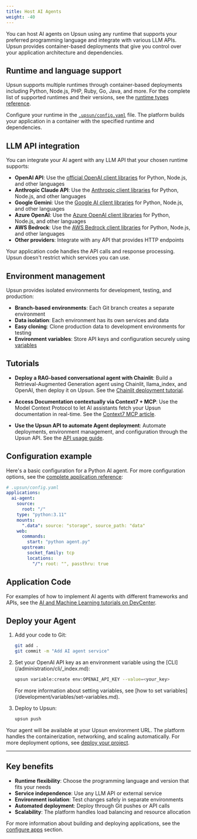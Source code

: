 ```yaml
---
title: Host AI Agents
weight: -40
---
```


You can host AI agents on Upsun using any runtime that supports your preferred
programming language and integrate with various LLM APIs. Upsun provides
container-based deployments that give you control over your application
architecture and dependencies.

## Runtime and language support

Upsun supports multiple runtimes through container-based deployments including
Python, Node.js, PHP, Ruby, Go, Java, and more. For the complete list of
supported runtimes and their versions, see the [runtime types reference](/create-apps/app-reference/single-runtime-image.md#types).

Configure your runtime in the [`.upsun/config.yaml`](/learn/overview/yaml/yaml-structure.md)
 file.
The platform builds your application in a container with the specified runtime
and dependencies.

## LLM API integration

You can integrate your AI agent with any LLM API that your chosen runtime supports:

- **OpenAI API**: Use the [official OpenAI client libraries](https://platform.openai.com/docs/libraries)
for Python, Node.js, and other languages
- **Anthropic Claude API**: Use the [Anthropic client libraries](https://docs.anthropic.com/en/docs/getting-started-with-the-api) for Python,
Node.js, and other languages
- **Google Gemini**: Use the [Google AI client libraries](https://ai.google.dev/docs)
for Python, Node.js, and other languages
- **Azure OpenAI**: Use the [Azure OpenAI client libraries](https://learn.microsoft.com/en-us/azure/ai-services/openai/) for Python,
Node.js, and other languages
- **AWS Bedrock**: Use the [AWS Bedrock client libraries](https://docs.aws.amazon.com/bedrock/) for Python, Node.js, and other languages
- **Other providers**: Integrate with any API that provides HTTP endpoints

Your application code handles the API calls and response processing. Upsun doesn't
restrict which services you can use.

## Environment management

Upsun provides isolated environments for development, testing, and production:

- **Branch-based environments**: Each Git branch creates a separate environment
- **Data isolation**: Each environment has its own services and data
- **Easy cloning**: Clone production data to development environments for testing
- **Environment variables**: Store API keys and configuration securely using
[variables](/development/variables/_index.md)

## Tutorials

- **Deploy a RAG-based conversational agent with Chainlit**: Build a Retrieval-Augmented
Generation agent using Chainlit, llama_index, and OpenAI, then deploy it on Upsun.
See the [Chainlit deployment tutorial](https://devcenter.upsun.com/posts/deploying-chainlit-with-rag/).

- **Access Documentation contextually via Context7 + MCP**: Use the Model Context
Protocol to let AI assistants fetch your Upsun documentation in real-time. See the
[Context7 MCP article](https://devcenter.upsun.com/posts/context7-mcp/).

- **Use the Upsun API to automate Agent deployment**: Automate deployments, environment
management, and configuration through the Upsun API. See the
[API usage guide](https://devcenter.upsun.com/posts/using-the-upsun-api/).

## Configuration example

Here's a basic configuration for a Python AI agent. For more configuration
options, see the [complete application reference](/create-apps/app-reference/single-runtime-image.md):

```yaml
# .upsun/config.yaml
applications:
  ai-agent:
    source:
      root: "/"
    type: "python:3.11"
    mounts:
      ".data": source: "storage", source_path: "data"
    web:
      commands:
        start: "python agent.py"
      upstream:
        socket_family: tcp
        locations:
          "/": root: "", passthru: true
```

## Application Code

For examples of how to implement AI agents with different frameworks and APIs,
see the [AI and Machine Learning tutorials on DevCenter](https://devcenter.upsun.com/posts/ai?utm_source=docs&utm_medium=ai-agent&utm_campaign=tutorials).

## Deploy your Agent

1. Add your code to Git:

   ```bash
   git add .
   git commit -m "Add AI agent service"
   ```

2. Set your OpenAI API key as an environment variable using the [CLI]
(/administration/cli/_index.md):

   ```bash
   upsun variable:create env:OPENAI_API_KEY --value=<your_key>
   ```

   For more information about setting variables, see [how to set variables]
   (/development/variables/set-variables.md).

3. Deploy to Upsun:

   ```bash
   upsun push
   ```

Your agent will be available at your Upsun environment URL. The platform handles
the containerization, networking, and scaling automatically. For more deployment
options, see [deploy your project](/learn/overview/build-deploy.md).

---

## Key benefits

- **Runtime flexibility**: Choose the programming language and version that fits
your needs
- **Service independence**: Use any LLM API or external service
- **Environment isolation**: Test changes safely in separate environments
- **Automated deployment**: Deploy through Git pushes or API calls
- **Scalability**: The platform handles load balancing and resource allocation

For more information about building and deploying applications, see the
[configure apps](/create-apps/_index.md) section.
